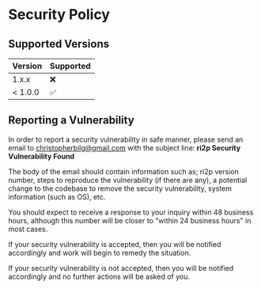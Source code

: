 # Security Policy

## Supported Versions

|  Version  | Supported          |
| --------- | ------------------ |
| 1.x.x     | :x:                |
| < 1.0.0   | :white_check_mark: |

## Reporting a Vulnerability

In order to report a security vulnerability in safe manner, please send an email to [christopherbilg@gmail.com](mailto:christopherbilg@gmail.com) with the subject line: **ri2p Security Vulnerability Found**

The body of the email should contain information such as; ri2p version number, steps to reproduce the vulnerability (if there are any), a potential change to the codebase to remove the security vulnerability, system information (such as OS), etc.

You should expect to receive a response to your inquiry within 48 business hours, although this number will be closer to "within 24 business hours" in most cases.

If your security vulnerability is accepted, then you will be notified accordingly and work will begin to remedy the situation.

If your security vulnerability is not accepted, then you will be notified accordingly and no further actions will be asked of you.
